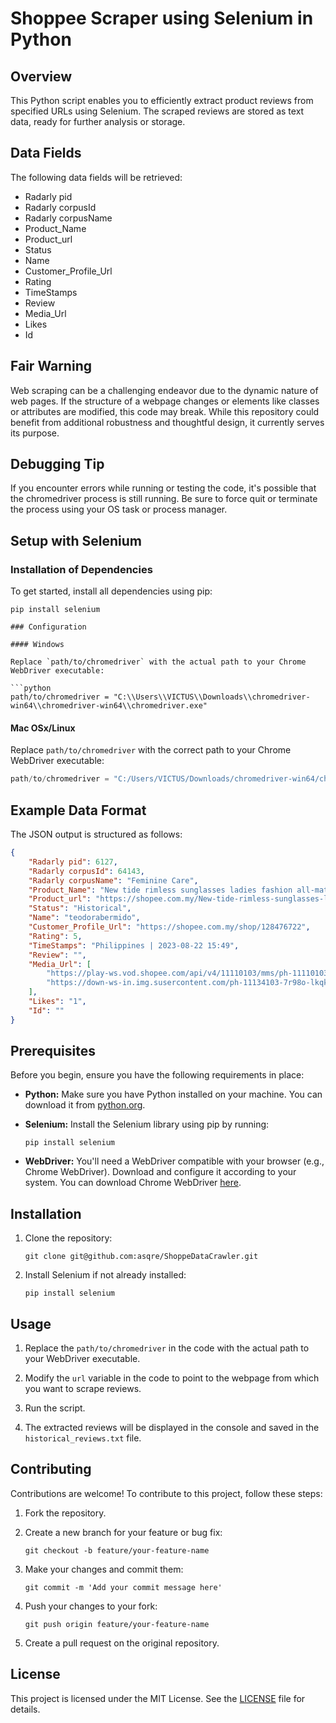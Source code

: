 # Shoppee Scraper using Selenium in Python

## Overview

This Python script enables you to efficiently extract product reviews from specified URLs using Selenium. The scraped reviews are stored as text data, ready for further analysis or storage.

## Data Fields

The following data fields will be retrieved:

- Radarly pid
- Radarly corpusId
- Radarly corpusName
- Product_Name
- Product_url
- Status
- Name
- Customer_Profile_Url
- Rating
- TimeStamps
- Review
- Media_Url
- Likes
- Id

## Fair Warning

Web scraping can be a challenging endeavor due to the dynamic nature of web pages. If the structure of a webpage changes or elements like classes or attributes are modified, this code may break. While this repository could benefit from additional robustness and thoughtful design, it currently serves its purpose.

## Debugging Tip

If you encounter errors while running or testing the code, it's possible that the chromedriver process is still running. Be sure to force quit or terminate the process using your OS task or process manager.

## Setup with Selenium

### Installation of Dependencies

To get started, install all dependencies using pip:

```shell
pip install selenium

### Configuration

#### Windows

Replace `path/to/chromedriver` with the actual path to your Chrome WebDriver executable:

```python
path/to/chromedriver = "C:\\Users\\VICTUS\\Downloads\\chromedriver-win64\\chromedriver-win64\\chromedriver.exe"
```

#### Mac OSx/Linux

Replace `path/to/chromedriver` with the correct path to your Chrome WebDriver executable:

```python
path/to/chromedriver = "C:/Users/VICTUS/Downloads/chromedriver-win64/chromedriver-win64/chromedriver.exe"
```

## Example Data Format

The JSON output is structured as follows:

```json
{
    "Radarly pid": 6127,
    "Radarly corpusId": 64143,
    "Radarly corpusName": "Feminine Care",
    "Product_Name": "New tide rimless sunglasses ladies fashion all-match UV protection sunscreen sunshade sunglasses",
    "Product_url": "https://shopee.com.my/New-tide-rimless-sunglasses-ladies-fashion-all-match-UV-protection-sunscreen-sunshade-sunglasses-i.992975877.23941383249?sp_atk=c1860b1e-55b1-445d-86a6-ff85b3d50752&xptdk=c1860b1e-55b1-445d-86a6-ff85b3d50752",
    "Status": "Historical",
    "Name": "teodorabermido",
    "Customer_Profile_Url": "https://shopee.com.my/shop/128476722",
    "Rating": 5,
    "TimeStamps": "Philippines | 2023-08-22 15:49",
    "Review": "",
    "Media_Url": [
        "https://play-ws.vod.shopee.com/api/v4/11110103/mms/ph-11110103-6ke14-lkqktwtbv9vv57.default.mp4",
        "https://down-ws-in.img.susercontent.com/ph-11134103-7r98o-lkqktcm3fhbz5d.webp"
    ],
    "Likes": "1",
    "Id": ""
}
```

## Prerequisites

Before you begin, ensure you have the following requirements in place:

- **Python:** Make sure you have Python installed on your machine. You can download it from [python.org](https://www.python.org/downloads/).

- **Selenium:** Install the Selenium library using pip by running:

  ```shell
  pip install selenium
  ```

- **WebDriver:** You'll need a WebDriver compatible with your browser (e.g., Chrome WebDriver). Download and configure it according to your system. You can download Chrome WebDriver [here](https://sites.google.com/chromium.org/driver/).

## Installation

1. Clone the repository:

   ```shell
   git clone git@github.com:asqre/ShoppeDataCrawler.git
   ```

2. Install Selenium if not already installed:

   ```shell
   pip install selenium
   ```

## Usage

1. Replace the `path/to/chromedriver` in the code with the actual path to your WebDriver executable.

2. Modify the `url` variable in the code to point to the webpage from which you want to scrape reviews.

3. Run the script.

4. The extracted reviews will be displayed in the console and saved in the `historical_reviews.txt` file.

## Contributing

Contributions are welcome! To contribute to this project, follow these steps:

1. Fork the repository.

2. Create a new branch for your feature or bug fix:

   ```shell
   git checkout -b feature/your-feature-name
   ```

3. Make your changes and commit them:

   ```shell
   git commit -m 'Add your commit message here'
   ```

4. Push your changes to your fork:

   ```shell
   git push origin feature/your-feature-name
   ```

5. Create a pull request on the original repository.

## License

This project is licensed under the MIT License. See the [LICENSE](LICENSE) file for details.

